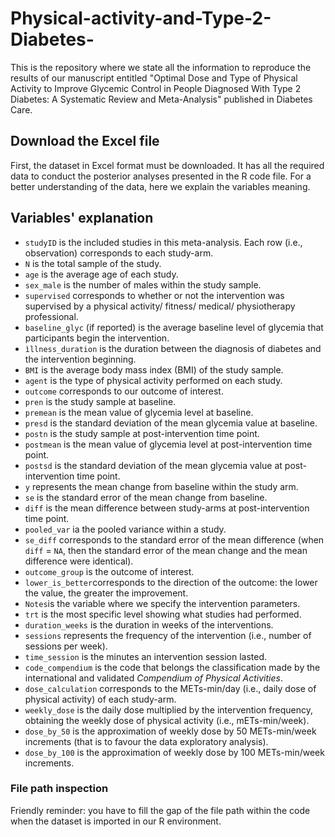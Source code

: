 # Physical-activity-and-Type-2-Diabetes-
This is the repository where we state all the information to reproduce the results of our manuscript entitled "Optimal Dose and Type of Physical Activity to Improve Glycemic Control in People Diagnosed With Type 2 Diabetes: A Systematic Review and Meta-Analysis" published in Diabetes Care.

## Download the Excel file
First, the dataset in Excel format must be downloaded. It has all the required data to conduct the posterior analyses presented in the R code file. For a better understanding of the data, here we explain the variables meaning.

## Variables' explanation
  + `studyID` is the included studies in this meta-analysis. Each row (i.e., observation) corresponds to each study-arm.
  + `N` is the total sample of the study.
  + `age` is the average age of each study.
  + `sex_male` is the number of males within the study sample.
  + `supervised` corresponds to whether or not the intervention was supervised by a physical activity/ fitness/ medical/ physiotherapy professional.
  + `baseline_glyc` (if reported) is the average baseline level of glycemia that participants begin the intervention.
  + `ìllness_duration` is the duration between the diagnosis of diabetes and the intervention beginning.
  + `BMI` is the average body mass index (BMI) of the study sample.
  + `agent` is the type of physical activity performed on each study.
  + `outcome` corresponds to our outcome of interest.
  + `pren` is the study sample at baseline.
  + `premean` is the mean value of glycemia level at baseline.
  + `presd` is the standard deviation of the mean glycemia value at baseline.
  + `postn` is the study sample at post-intervention time point.
  + `postmean` is the mean value of glycemia level at post-intervention time point.
  + `postsd` is the standard deviation of the mean glycemia value at post-intervention time point.
  + `y` represents the mean change from baseline within the study arm.
  + `se` is the standard error of the mean change from baseline.
  + `diff` is the mean difference between study-arms at post-intervention time point.
  + `pooled_var` ia the pooled variance within a study.
  + `se_diff` corresponds to the standard error of the mean difference (when `diff` = `NA`, then the standard error of the mean change and the mean difference were identical).
  + `outcome_group` is the outcome of interest.
  + `lower_is_better`corresponds to the direction of the outcome: the lower the value, the greater the improvement.
  + `Notes`is the variable where we specify the intervention parameters.
  + `trt` is the most specific level showing what studies had performed.
  + `duration_weeks` is the duration in weeks of the interventions.
  + `sessions` represents the frequency of the intervention (i.e., number of sessions per week).
  + `time_session` is the minutes an intervention session lasted.
  + `code_compendium` is the code that belongs the classification made by the international and validated *Compendium of Physical Activities*.
  + `dose_calculation` corresponds to the METs-min/day (i.e., daily dose of physical activity) of each study-arm.
  + `weekly_dose` is the daily dose multiplied by the intervention frequency, obtaining the weekly dose of physical activity (i.e., mETs-min/week).
  + `dose_by_50` is the approximation of weekly dose by 50 METs-min/week increments (that is to favour the data exploratory analysis).
  + `dose_by_100` is the approximation of weekly dose by 100 METs-min/week increments.

### File path inspection
Friendly reminder: you have to fill the gap of the file path within the code when the dataset is imported in our R environment.
